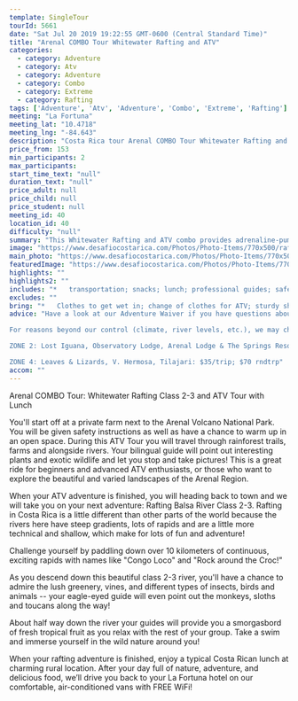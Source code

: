 ```yaml
---
template: SingleTour
tourId: 5661
date: "Sat Jul 20 2019 19:22:55 GMT-0600 (Central Standard Time)"
title: "Arenal COMBO Tour Whitewater Rafting and ATV"
categories: 
  - category: Adventure
  - category: Atv
  - category: Adventure
  - category: Combo
  - category: Extreme
  - category: Rafting
tags: ['Adventure', 'Atv', 'Adventure', 'Combo', 'Extreme', 'Rafting']
meeting: "La Fortuna"
meeting_lat: "10.4718"
meeting_lng: "-84.643"
description: "Costa Rica tour Arenal COMBO Tour Whitewater Rafting and ATV, id 5661"
price_from: 153
min_participants: 2
max_participants: 
start_time_text: "null"
duration_text: "null"
price_adult: null
price_child: null
price_student: null
meeting_id: 40
location_id: 40
difficulty: "null"
summary: "This Whitewater Rafting and ATV combo provides adrenaline-pumping action as well as many opportunities to spend time in the exotic nature and see plenty of wildlife! Experience Costa Rica like never before, from the river to the trail, a great all-day adventure. A great COMBO tour while visiting the La Fortuna, Arenal Area!"
image: "https://www.desafiocostarica.com/Photos/Photo-Items/770x500/rafting-atv-combo-tour-1434982929.jpg"
main_photo: "https://www.desafiocostarica.com/Photos/Photo-Items/770x500/rafting-atv-combo-tour-1434982929.jpg"
featuredImage: "https://www.desafiocostarica.com/Photos/Photo-Items/770x500/rafting-atv-combo-tour-1434982929.jpg"
highlights: ""
highlights2: ""
includes: "*   transportation; snacks; lunch; professional guides; safety instructions"
excludes: ""
bring: "*   Clothes to get wet in; change of clothes for ATV; sturdy shoes; extra pair of dry shoes; sunglasses with straps; sun protection; bug repellent"
advice: "Have a look at our Adventure Waiver if you have questions about our Costa Rica adventure tour policies.

For reasons beyond our control (climate, river levels, etc.), we may change to a more-suitable tour with an equal or similar adventure-appeal or offer other tour options so you don't miss out on a fun day in Costa Rica. We reserve the right to cancel a trip due to unfavorable conditions & will only run a tour according to our policies. Full refund is given if (on rare occasion) no tour is run. This adventure involves some inherent risk and physical exertion, so you must be in good physical conditions! NOTE: We have an extra transport charge for hotels outside of our normal pick-upZONE 1: 1-22 pax: No extra charge

ZONE 2: Lost Iguana, Observatory Lodge, Arenal Lodge & The Springs Resort: $20 per trip or $40 roundtrip. ZONE 3: Rancho Margot, Linda Vista, Arenal Vista: $25; $50 rndtrp

ZONE 4: Leaves & Lizards, V. Hermosa, Tilajari: $35/trip; $70 rndtrp"
accom: ""
---
```

Arenal COMBO Tour: Whitewater Rafting Class 2-3 and ATV Tour with Lunch

You'll start off at a private farm next to the Arenal Volcano National Park. You will be given safety instructions as well as have a chance to warm up in an open space. During this ATV Tour you will travel through rainforest trails, farms and alongside rivers. Your bilingual guide will point out interesting plants and exotic wildlife and let you stop and take pictures! This is a great ride for beginners and advanced ATV enthusiasts, or those who want to explore the beautiful and varied landscapes of the Arenal Region.

When your ATV adventure is finished, you will heading back to town and we will take you on your next adventure: Rafting Balsa River Class 2-3. Rafting in Costa Rica is a little different than other parts of the world because the rivers here have steep gradients, lots of rapids and are a little more technical and shallow, which make for lots of fun and adventure!

Challenge yourself by paddling down over 10 kilometers of continuous, exciting rapids with names like "Congo Loco" and "Rock around the Croc!"

As you descend down this beautiful class 2-3 river, you'll have a chance to admire the lush greenery, vines, and different types of insects, birds and animals -- your eagle-eyed guide will even point out the monkeys, sloths and toucans along the way!

About half way down the river your guides will provide you a smorgasbord of fresh tropical fruit as you relax with the rest of your group. Take a swim and immerse yourself in the wild nature around you!

When your rafting adventure is finished, enjoy a typical Costa Rican lunch at charming rural location. After your day full of nature, adventure, and delicious food, we’ll drive you back to your La Fortuna hotel on our comfortable, air-conditioned vans with FREE WiFi!